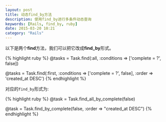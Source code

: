 ```yaml
---
layout: post
title: 动态find_by方法
description: 使用find_by进行多条件动态查询
keywords: [Rails, find_by, ruby]
date: 2015-03-20 10:21
category: "Rails"
---
```


以下是两个**find**方法，我们可以把它改成**find_by**形式。

{% highlight ruby %}
@tasks = Task.find(:all, :conditions => ['complete = ?', false])

@tasks = Task.find(:first, :conditions => ['complete = ?', false], :order => 'created_at DESC')
{% endhighlight %}

对应的`find_by`形式为:

{% highlight ruby %}
@task = Task.find_all_by_complete(false)

@task = Task.find_by_complete(false, :order => "created_at DESC")
{% endhighlight %}
